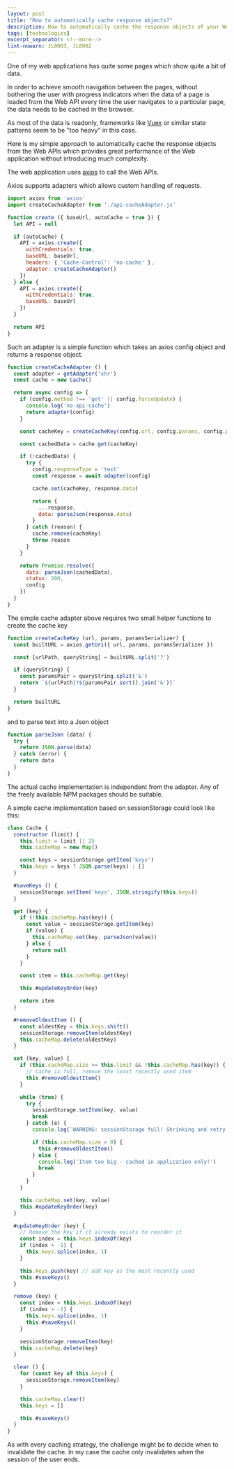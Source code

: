 ```yaml
---
layout: post
title: "How to automatically cache response objects?"
description: How to automatically cache the response objects of your Web Apis using Axios?
tags: [technologies]
excerpt_separator: <!--more-->
lint-nowarn: JL0003, JL0002
---
```


One of my web applications has quite some pages which show quite a bit of data.

In order to achieve smooth navigation between the pages, without bothering the user with progress indicators
when the data of a page is loaded from the Web API every time the user navigates to a particular page,
the data needs to be cached in the browser.

As most of the data is readonly, frameworks like [Vuex](https://vuex.vuejs.org/) or similar state patterns seem to be "too heavy" in this case.

Here is my simple approach to automatically cache the response objects from the Web APIs which provides
great performance of the Web application without introducing much complexity.

<!--more-->

The web application uses [axios](https://github.com/axios/axios) to call the Web APIs.

Axios supports adapters which allows custom handling of requests.

```javascript
import axios from 'axios'
import createCacheAdapter from './api-cacheAdapter.js'

function create ({ baseUrl, autoCache = true }) {
  let API = null

  if (autoCache) {
    API = axios.create({
      withCredentials: true,
      baseURL: baseUrl,
      headers: { 'Cache-Control': 'no-cache' },
      adapter: createCacheAdapter()
    })
  } else {
    API = axios.create({
      withCredentials: true,
      baseURL: baseUrl
    })
  }

  return API
}
```

Such an adapter is a simple function which takes an axios config object and returns a response object.

```javascript
function createCacheAdapter () {
  const adapter = getAdapter('xhr')
  const cache = new Cache()

  return async config => {
    if (config.method !== 'get' || config.forceUpdate) {
      console.log('no-api-cache')
      return adapter(config)
    }

    const cacheKey = createCacheKey(config.url, config.params, config.paramsSerializer)

    const cachedData = cache.get(cacheKey)

    if (!cachedData) {
      try {
        config.responseType = 'text'
        const response = await adapter(config)

        cache.set(cacheKey, response.data)

        return {
          ...response,
          data: parseJson(response.data)
        }
      } catch (reason) {
        cache.remove(cacheKey)
        throw reason
      }
    }

    return Promise.resolve({
      data: parseJson(cachedData),
      status: 200,
      config
    })
  }
}
```

The simple cache adapter above requires two small helper functions to create the cache key

```javascript
function createCacheKey (url, params, paramsSerializer) {
  const builtURL = axios.getUri({ url, params, paramsSerializer })

  const [urlPath, queryString] = builtURL.split('?')

  if (queryString) {
    const paramsPair = queryString.split('&')
    return `${urlPath}?${paramsPair.sort().join('&')}`
  }

  return builtURL
}
```

and to parse text into a Json object

```javascript
function parseJson (data) {
  try {
    return JSON.parse(data)
  } catch (error) {
    return data
  }
}
```

The actual cache implementation is independent from the adapter.
Any of the freely available NPM packages should be suitable.

A simple cache implementation based on sessionStorage could look like this:

```javascript
class Cache {
  constructor (limit) {
    this.limit = limit || 25
    this.cacheMap = new Map()

    const keys = sessionStorage.getItem('keys')
    this.keys = keys ? JSON.parse(keys) : []
  }

  #saveKeys () {
    sessionStorage.setItem('keys', JSON.stringify(this.keys))
  }

  get (key) {
    if (!this.cacheMap.has(key)) {
      const value = sessionStorage.getItem(key)
      if (value) {
        this.cacheMap.set(key, parseJson(value))
      } else {
        return null
      }
    }

    const item = this.cacheMap.get(key)

    this.#updateKeyOrder(key)

    return item
  }

  #removeOldestItem () {
    const oldestKey = this.keys.shift()
    sessionStorage.removeItem(oldestKey)
    this.cacheMap.delete(oldestKey)
  }

  set (key, value) {
    if (this.cacheMap.size >= this.limit && !this.cacheMap.has(key)) {
      // Cache is full, remove the least recently used item
      this.#removeOldestItem()
    }

    while (true) {
      try {
        sessionStorage.setItem(key, value)
        break
      } catch (e) {
        console.log(`WARNING: sessionStorage full! Shrinking and retry (${this.cacheMap.size}) ...`)

        if (this.cacheMap.size > 0) {
          this.#removeOldestItem()
        } else {
          console.log('Item too big - cached in application only!')
          break
        }
      }
    }

    this.cacheMap.set(key, value)
    this.#updateKeyOrder(key)
  }

  #updateKeyOrder (key) {
    // Remove the key if it already exists to reorder it
    const index = this.keys.indexOf(key)
    if (index > -1) {
      this.keys.splice(index, 1)
    }

    this.keys.push(key) // add key as the most recently used
    this.#saveKeys()
  }

  remove (key) {
    const index = this.keys.indexOf(key)
    if (index > -1) {
      this.keys.splice(index, 1)
      this.#saveKeys()
    }

    sessionStorage.removeItem(key)
    this.cacheMap.delete(key)
  }

  clear () {
    for (const key of this.keys) {
      sessionStorage.removeItem(key)
    }

    this.cacheMap.clear()
    this.keys = []

    this.#saveKeys()
  }
}
```

As with every caching strategy, the challenge might be to decide when to invalidate the cache.
In my case the cache only invalidates when the session of the user ends.
